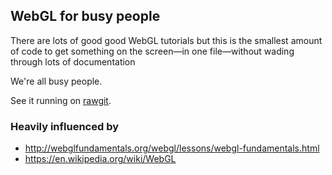 ## WebGL for busy people
There are lots of good good WebGL tutorials but this is the smallest amount of
code to get something on the screen&mdash;in one file&mdash;without wading
through lots of documentation

We're all busy people.

See it running on
[rawgit](https://rawgit.com/deanturpin/WebGL/master/index.html).

### Heavily influenced by
- http://webglfundamentals.org/webgl/lessons/webgl-fundamentals.html
- https://en.wikipedia.org/wiki/WebGL
